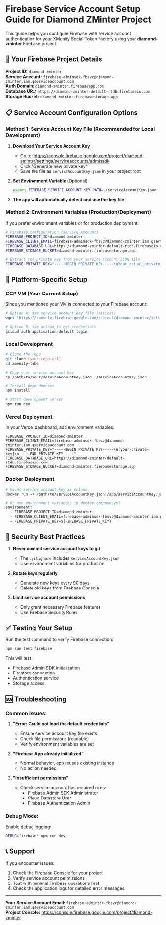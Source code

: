 # Firebase Service Account Setup Guide for Diamond ZMinter Project

This guide helps you configure Firebase with service account authentication for your XMenity Social Token Factory using your **diamond-zminter** Firebase project.

## 🔑 Your Firebase Project Details

**Project ID:** `diamond-zminter`  
**Service Account:** `firebase-adminsdk-fbsvc@diamond-zminter.iam.gserviceaccount.com`  
**Auth Domain:** `diamond-zminter.firebaseapp.com`  
**Database URL:** `https://diamond-zminter-default-rtdb.firebaseio.com`  
**Storage Bucket:** `diamond-zminter.firebasestorage.app`

## 📋 Service Account Configuration Options

### Method 1: Service Account Key File (Recommended for Local Development)

1. **Download Your Service Account Key**
   - Go to: https://console.firebase.google.com/project/diamond-zminter/settings/serviceaccounts/adminsdk
   - Click "Generate new private key"
   - Save the file as `serviceAccountKey.json` in your project root

2. **Set Environment Variable** (Optional)
   ```bash
   export FIREBASE_SERVICE_ACCOUNT_KEY_PATH=./serviceAccountKey.json
   ```

3. **The app will automatically detect and use the key file**

### Method 2: Environment Variables (Production/Deployment)

If you prefer environment variables or for production deployment:

```bash
# Firebase Configuration (Service Account)
FIREBASE_PROJECT_ID=diamond-zminter
FIREBASE_CLIENT_EMAIL=firebase-adminsdk-fbsvc@diamond-zminter.iam.gserviceaccount.com
FIREBASE_DATABASE_URL=https://diamond-zminter-default-rtdb.firebaseio.com
FIREBASE_STORAGE_BUCKET=diamond-zminter.firebasestorage.app

# Extract the private key from your service account JSON file
FIREBASE_PRIVATE_KEY="-----BEGIN PRIVATE KEY-----\nYour_actual_private_key_here\n-----END PRIVATE KEY-----"
```

## 🚀 Platform-Specific Setup

### **GCP VM (Your Current Setup)**

Since you mentioned your VM is connected to your Firebase account:

```bash
# Option A: Use service account key file (easiest)
wget "https://console.firebase.google.com/project/diamond-zminter/settings/serviceaccounts/adminsdk" -O serviceAccountKey.json

# Option B: Use gcloud to get credentials
gcloud auth application-default login
```

### **Local Development**

```bash
# Clone the repo
git clone [your-repo-url]
cd xmenity-tube

# Copy your service account key
cp /path/to/your/serviceAccountKey.json ./serviceAccountKey.json

# Install dependencies
npm install

# Start development server
npm run dev
```

### **Vercel Deployment**

In your Vercel dashboard, add environment variables:

```
FIREBASE_PROJECT_ID=diamond-zminter
FIREBASE_CLIENT_EMAIL=firebase-adminsdk-fbsvc@diamond-zminter.iam.gserviceaccount.com
FIREBASE_PRIVATE_KEY="-----BEGIN PRIVATE KEY-----\n[your-private-key]\n-----END PRIVATE KEY-----"
FIREBASE_DATABASE_URL=https://diamond-zminter-default-rtdb.firebaseio.com
FIREBASE_STORAGE_BUCKET=diamond-zminter.firebasestorage.app
```

### **Docker Deployment**

```dockerfile
# Mount service account key as volume
docker run -v /path/to/serviceAccountKey.json:/app/serviceAccountKey.json your-app

# Or use environment variables in docker-compose.yml
environment:
  - FIREBASE_PROJECT_ID=diamond-zminter
  - FIREBASE_CLIENT_EMAIL=firebase-adminsdk-fbsvc@diamond-zminter.iam.gserviceaccount.com
  - FIREBASE_PRIVATE_KEY=${FIREBASE_PRIVATE_KEY}
```

## 🔐 Security Best Practices

1. **Never commit service account keys to git**
   - The `.gitignore` includes `serviceAccountKey.json`
   - Use environment variables for production

2. **Rotate keys regularly**
   - Generate new keys every 90 days
   - Delete old keys from Firebase Console

3. **Limit service account permissions**
   - Only grant necessary Firebase features
   - Use Firebase Security Rules

## ✅ Testing Your Setup

Run the test command to verify Firebase connection:

```bash
npm run test:firebase
```

This will test:
- Firebase Admin SDK initialization
- Firestore connection
- Authentication service
- Storage access

## 🆘 Troubleshooting

### Common Issues:

1. **"Error: Could not load the default credentials"**
   - Ensure service account key file exists
   - Check file permissions (readable)
   - Verify environment variables are set

2. **"Firebase App already initialized"**
   - Normal behavior, app reuses existing instance
   - No action needed

3. **"Insufficient permissions"**
   - Check service account has required roles:
     - Firebase Admin SDK Administrator
     - Cloud Datastore User
     - Firebase Authentication Admin

### Debug Mode:

Enable debug logging:
```bash
DEBUG=firebase* npm run dev
```

## 📞 Support

If you encounter issues:
1. Check the Firebase Console for your project
2. Verify service account permissions
3. Test with minimal Firebase operations first
4. Check the application logs for detailed error messages

---

**Your Service Account Email:** `firebase-adminsdk-fbsvc@diamond-zminter.iam.gserviceaccount.com`  
**Project Console:** https://console.firebase.google.com/project/diamond-zminter